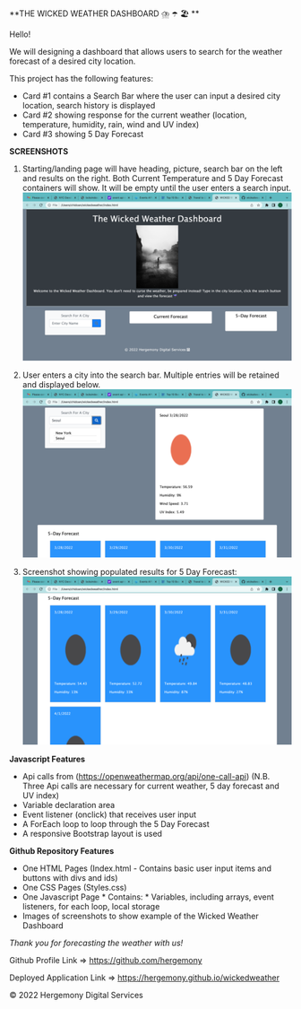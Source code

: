 **THE WICKED WEATHER DASHBOARD ⛈️ ☂️ 🏖️ **

Hello!

We will designing a dashboard that allows users to search for the weather forecast of a desired city location.

This project has the following features:

- Card #1 contains a Search Bar where the user can input a desired city location, search history is displayed
- Card #2 showing response for the current weather (location, temperature, humidity, rain, wind and UV index)
- Card #3 showing 5 Day Forecast


**SCREENSHOTS**
1) Starting/landing page will have heading, picture, search bar on the left and results on the right. Both Current Temperature and 5 Day Forecast containers will show. It will be empty until the user enters a search input.
![alt text](https://github.com/hergemony/wickedweather/blob/main/assets/Screen%20Shot%202022-03-28%20at%205.07.25%20pm.png?raw=true)

2) User enters a city into the search bar. Multiple entries will be retained and displayed below.
![alt text](https://github.com/hergemony/wickedweather/blob/main/assets/Screen%20Shot%202022-03-28%20at%205.08.31%20pm.png?raw=true)

3) Screenshot showing populated results for 5 Day Forecast:
![alt text](https://github.com/hergemony/wickedweather/blob/main/assets/Screen%20Shot%202022-03-28%20at%205.08.40%20pm.png?raw=true)




**Javascript Features**
- Api calls from (https://openweathermap.org/api/one-call-api)
(N.B. Three Api calls are necessary for current weather, 5 day forecast and UV index)
- Variable declaration area
- Event listener (onclick) that receives user input
- A ForEach loop to loop through the 5 Day Forecast
- A responsive Bootstrap layout is used


**Github Repository Features**
- One HTML Pages (Index.html - Contains basic user input items and buttons with divs and ids)
- One CSS Pages (Styles.css)
- One Javascript Page * Contains: * Variables, including arrays, event listeners, for each loop, local storage
- Images of screenshots to show example of the Wicked Weather Dashboard 


*Thank you for forecasting the weather with us!*

Github Profile Link => https://github.com/hergemony

Deployed Application Link => https://hergemony.github.io/wickedweather


©️ 2022 Hergemony Digital Services

